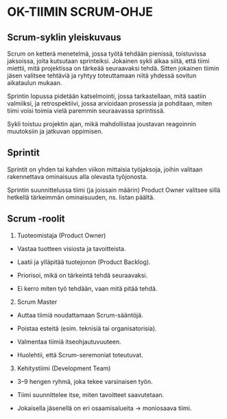 # OK-TIIMIN SCRUM-OHJE

## Scrum-syklin yleiskuvaus

Scrum on ketterä menetelmä, jossa työtä tehdään pienissä, toistuvissa jaksoissa, joita kutsutaan sprinteiksi. Jokainen sykli alkaa siitä, että tiimi miettii, mitä projektissa on tärkeää seuraavaksi tehdä. Sitten jokainen tiimin jäsen valitsee tehtäviä ja ryhtyy toteuttamaan niitä yhdessä sovitun aikataulun mukaan.

Sprintin lopussa pidetään katselmointi, jossa tarkastellaan, mitä saatiin valmiiksi, ja retrospektiivi, jossa arvioidaan prosessia ja pohditaan, miten tiimi voisi toimia vielä paremmin seuraavassa sprintissä.

Sykli toistuu projektin ajan, mikä mahdollistaa joustavan reagoinnin muutoksiin ja jatkuvan oppimisen.


## Sprintit
Sprintit on yhden tai kahden viikon mittaisia työjaksoja, joihin valitaan rakennettava ominaisuus alla olevasta työjonosta.

Sprintin suunnittelussa tiimi (ja joissain määrin) Product Owner valitsee sillä hetkellä tärkeimmän ominaisuuden, ns. listan päältä.

## Scrum -roolit

1. Tuoteomistaja (Product Owner)

- Vastaa tuotteen visiosta ja tavoitteista.

- Laatii ja ylläpitää tuotejonon (Product Backlog).

- Priorisoi, mikä on tärkeintä tehdä seuraavaksi.

- Ei kerro miten työ tehdään, vaan mitä pitää tehdä.

2. Scrum Master

- Auttaa tiimiä noudattamaan Scrum-sääntöjä.

- Poistaa esteitä (esim. teknisiä tai organisatorisia).

- Valmentaa tiimiä itseohjautuvuuteen.

- Huolehtii, että Scrum-seremoniat toteutuvat.

3. Kehitystiimi (Development Team)

- 3–9 hengen ryhmä, joka tekee varsinaisen työn.

- Tiimi suunnittelee itse, miten tavoitteet saavutetaan.

- Jokaisella jäsenellä on eri osaamisalueita → moniosaava tiimi.